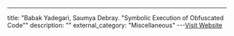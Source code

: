---
title: "Babak Yadegari, Saumya Debray. "Symbolic Execution of Obfuscated Code""
description: ""
external_category: "Miscellaneous"
---[Visit Website](https://www.cs.arizona.edu/people/debray/Publications/ccs2015-symbolic.pdf)

